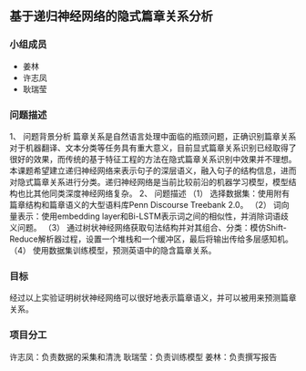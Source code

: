 ## 基于递归神经网络的隐式篇章关系分析

### 小组成员
- 姜林
- 许志凤
- 耿瑞莹

### 问题描述
1、	问题背景分析
篇章关系是自然语言处理中面临的瓶颈问题，正确识别篇章关系对于机器翻译、文本分类等任务具有重大意义，目前显式篇章关系识别已经取得了很好的效果，而传统的基于特征工程的方法在隐式篇章关系识别中效果并不理想。本课题希望建立递归神经网络来表示句子的深层语义，融入句子的结构信息，进而对隐式篇章关系进行分类。递归神经网络是当前比较前沿的机器学习模型，模型结构也比其他同类深度神经网络复杂。
2、	问题描述
（1）	选择数据集：使用附有篇章结构和篇章语义的大型语料库Penn Discourse Treebank 2.0。
（2）	词向量表示：使用embedding layer和Bi-LSTM表示词之间的相似性，并消除词语歧义问题。
（3）	通过树状神经网络获取句法结构并对其组合、分类：模仿Shift-Reduce解析器过程，设置一个堆栈和一个缓冲区，最后将输出传给多层感知机。
（4）	使用数据集训练模型，预测英语中的隐含篇章关系。

### 目标
经过以上实验证明树状神经网络可以很好地表示篇章语义，并可以被用来预测篇章关系。

### 项目分工
许志凤：负责数据的采集和清洗
耿瑞莹：负责训练模型
姜林：负责撰写报告
